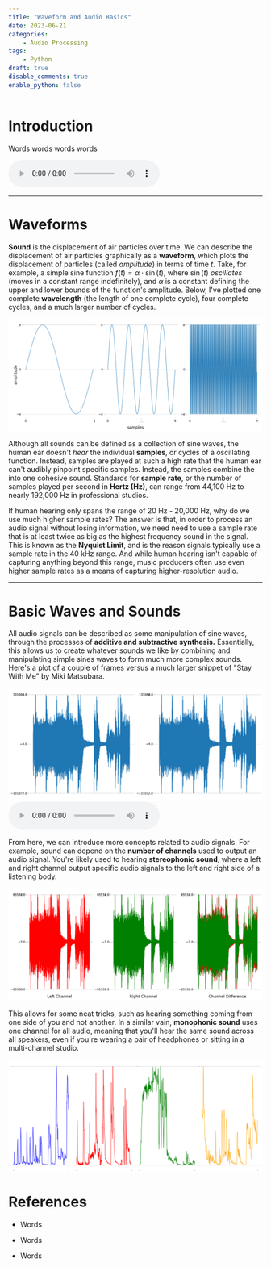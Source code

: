 ```yaml
---
title: "Waveform and Audio Basics"
date: 2023-06-21
categories:
    - Audio Processing
tags:
    - Python
draft: true
disable_comments: true
enable_python: false
---
```

<!-- Py-Config header -->
<head>
<py-config hidden src="pyconfig.toml">
[[fetch]]
files = ["./audio1.py"]
</py-config>
</head>

<!-- Content -->

# Introduction

Words words words words

<audio controls>
<source alt="example" src="angel.wav" type="audio/wav">
</audio>

<div id="plot" style="width:100%;padding:0px;"></div>

<hr>

# Waveforms

**Sound** is the displacement of air particles over time. We can describe the displacement of air particles graphically as a **waveform**, which plots the displacement of particles (called *amplitude*) in terms of time $t$. Take, for example, a simple sine function $f(t) = \alpha\cdot \sin(t)$, where $\sin(t)$ *oscillates* (moves in a constant range indefinitely), and $\alpha$ is a constant defining the upper and lower bounds of the function's amplitude. Below, I've plotted one complete **wavelength** (the length of one complete cycle), four complete cycles, and a much larger number of cycles. 

<img src="plot1.png" alt="plot of a simple sine function">

Although all sounds can be defined as a collection of sine waves, the human ear doesn't *hear* the individual **samples**, or cycles of a oscillating function. Instead, samples are played at such a high rate that the human ear can't audibly pinpoint specific samples. Instead, the samples combine the into one cohesive sound. Standards for **sample rate**, or the number of samples played per second in **Hertz (Hz)**, can range from 44,100 Hz to nearly 192,000 Hz in professional studios.

If human hearing only spans the range of 20 Hz - 20,000 Hz, why do we use much higher sample rates? The answer is that, in order to process an audio signal without losing information, we need need to use a sample rate that is at least twice as big as the highest frequency sound in the signal. This is known as the **Nyquist Limit**, and is the reason signals typically use a sample rate in the 40 kHz range. And while human hearing isn't capable of capturing anything beyond this range, music producers often use even higher sample rates as a means of capturing higher-resolution audio.

<hr>

# Basic Waves and Sounds

All audio signals can be described as some manipulation of sine waves, through the processes of **additive and subtractive synthesis.** Essentially, this allows us to create whatever sounds we like by combining and manipulating simple sines waves to form much more complex sounds. Here's a plot of a couple of frames versus a much larger snippet of "Stay With Me" by Miki Matsubara.

<img src="plot2.png" alt="plot of an excerpt from 'Stay With Me' by Miki Matsubara">

<audio controls>
<source alt="Miki Matsubara - Stay With Me" src="staywithme.wav" type="audio/wav">
</audio>

From here, we can introduce more concepts related to audio signals. For example, sound can depend on the **number of channels** used to output an audio signal. You're likely used to hearing **stereophonic sound**, where a left and right channel output specific audio signals to the left and right side of a listening body. 

<img src="plot3.png">


This allows for some neat tricks, such as hearing something coming from one side of you and not another. In a similar vain, **monophonic sound** uses one channel for all audio, meaning that you'll hear the same sound across all speakers, even if you're wearing a pair of headphones or sitting in a multi-channel studio. 

<img src="plot4.png" alt="plot of an excerpt from 'Stay With Me' by Miki Matsubara">

# References

- Words

- Words

- Words